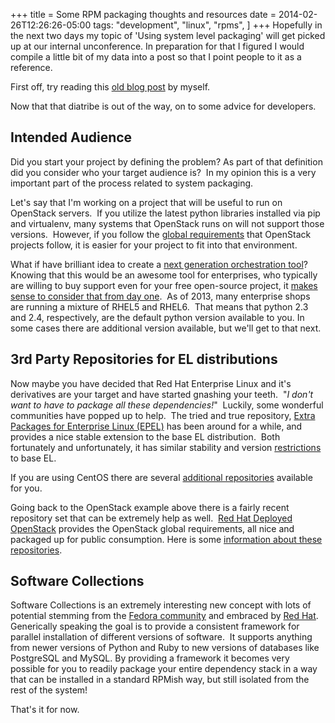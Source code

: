 +++
title = Some RPM packaging thoughts and resources
date = 2014-02-26T12:26:26-05:00
tags:
  "development",
  "linux",
  "rpms",
]
+++
Hopefully in the next two days my topic of 'Using system level packaging' will get picked up at our internal unconference. In preparation for that I figured I would compile a little bit of my data into a post so that I point people to it as a reference.

First off, try reading this [old blog post](http://nytefyre.net/2011/04/call-to-software-vendors-package-it-right/ "call to software vendors… package it right") by myself.

Now that that diatribe is out of the way, on to some advice for developers.

## Intended Audience

Did you start your project by defining the problem? As part of that definition did you consider who your target audience is?  In my opinion this is a very important part of the process related to system packaging.

Let's say that I'm working on a project that will be useful to run on OpenStack servers.  If you utilize the latest python libraries installed via pip and virtualenv, many systems that OpenStack runs on will not support those versions.  However, if you follow the [global requirements](https://github.com/openstack/requirements "OpenStack Global Requirements") that OpenStack projects follow, it is easier for your project to fit into that environment.

What if have brilliant idea to create a [next generation orchestration tool](http://ansible.com "Ansible")? Knowing that this would be an awesome tool for enterprises, who typically are willing to buy support even for your free open-source project, it [makes sense to consider that from day one](http://docs.ansible.com/faq.html#how-do-i-handle-python-pathing-not-having-a-python-2-x-in-usr-bin-python-on-a-remote-machine "Ansible FAQ - python 2.x").  As of 2013, many enterprise shops are running a mixture of RHEL5 and RHEL6.  That means that python 2.3 and 2.4, respectively, are the default python version available to you. In some cases there are additional version available, but we'll get to that next.

## 3rd Party Repositories for EL distributions

Now maybe you have decided that Red Hat Enterprise Linux and it's derivatives are your target and have started gnashing your teeth.  "_I don't want to have to package all these dependencies!_"  Luckily, some wonderful communities have popped up to help.  The tried and true repository, [Extra Packages for Enterprise Linux (EPEL)](http://fedoraproject.org/wiki/EPEL "Extra Packages for Enterprise Linux (EPEL)") has been around for a while, and provides a nice stable extension to the base EL distribution.  Both fortunately and unfortunately, it has similar stability and version [restrictions](http://fedoraproject.org/wiki/EPEL/GuidelinesAndPolicies "EPEL Guidelines and Policies") to base EL.

If you are using CentOS there are several [additional repositories](http://wiki.centos.org/AdditionalResources/Repositories "CentOS Additional Repositories") available for you.

Going back to the OpenStack example above there is a fairly recent repository set that can be extremely help as well.  [Red Hat Deployed OpenStack](http://openstack.redhat.com/ "Red Hat Deployed OpenStack (RDO)") provides the OpenStack global requirements, all nice and packaged up for public consumption. Here is some [information about these repositories](http://openstack.redhat.com/Repositories "RDO Repositories").

## Software Collections

Software Collections is an extremely interesting new concept with lots of potential stemming from the [Fedora community](https://fedorahosted.org/SoftwareCollections/ "Fedora Software Collections") and embraced by [Red Hat](https://access.redhat.com/site/documentation/en-US/Red_Hat_Developer_Toolset/1/html/Software_Collections_Guide/ "Red Hat Software Collection Guide"). Generically speaking the goal is to provide a consistent framework for parallel installation of different versions of software.  It supports anything from newer versions of Python and Ruby to new versions of databases like PostgreSQL and MySQL. By providing a framework it becomes very possible for you to readily package your entire dependency stack in a way that can be installed in a standard RPMish way, but still isolated from the rest of the system!

That's it for now.
